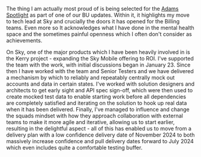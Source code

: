 The thing I am actually most proud of is being selected for the [Adams Spotlight](Adams%20Spotlight.md) as part of one of our BU updates. Within it, it highlights my move to tech lead at Sky and crucially the doors it has opened for the Billing teams. Even more so It acknowledges what I have done in the mental health space and the sometimes painful openness which I often don't consider as achievements.

On Sky, one of the major products which I have been heavily involved in is the Kerry project - expanding the Sky Mobile offering to ROI. I've supported the team with the work, with initial discussions began in January 23. Since then I have worked with the team and Senior Testers and we have delivered a mechanism by which to reliably and repeatably centrally mock out accounts and data in certain states. I've worked with solution designers and architects to get early sight and API spec sign-off, which were then used to create mocked test data to enable starting work before all dependencies are completely satisfied and iterating on the solution to hook up real data when it has been delivered. Finally, I've managed to influence and change the squads mindset with how they approach collaboration with external teams to make it more agile and iterative, allowing us to start earlier, resulting in the delightful aspect - all of this has enabled us to move from a delivery plan with a low confidence delivery date of November 2024 to both massively increase confidence and pull delivery dates forward to July 2024 which even includes quite a comfortable testing buffer.